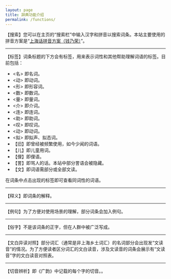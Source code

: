 ```yaml
---
layout: page
title: 辞典功能介绍
permalink: /functions/
---         
```


【搜索】您可以在主页的“搜索栏”中输入汉字和拼音以搜索词条。本站主要使用的拼音方案是“[上海话拼音方案（钱乃荣）](/shanghainese-dict/pinyin)”。                         

---                 

【标签】词条标题的下方会有标签，用来表示词性和其他帮助理解词语的标签。目前包括：                          

+ <名> 即名词。                 
+ <动> 即动词。                 
+ <形> 即形容词。                 
+ <数> 即数词。                 
+ <量> 即量词。                 
+ <介> 即介词。                 
+ <连> 即连词。                 
+ <助> 即助词。                 
+ <叹> 即叹词。                 
+ <动> 即动词。                 
+ <拟> 即拟声、拟态词。                 
+ 【旧】即曾经被频繁使用，如今少闻的词语。                 
+ 【儿】即儿童用词。                
+ 【俚】即俚语。                        
+ 【詈】即骂人的话。本站中部分詈语会被隐藏。            
+ 【文】即词语需部分或全部文读。                

在词条中点击出现的标签即可查看同词性的词语。                        

---                 

【释义】即词条的解释。                              

---                 

【例句】为了方便对使用场景的理解，部分词条会加入例句。                      

---                 

【俗字】不是该词条的正字，但在人群中被广泛写成。

---                 

【文白异读对照】部分词汇（通常是非上海乡土词汇）的名词部分会出现发“文读音”的情况。为了方便读者区分词汇的文白读音，涉及文读音的词条会展示有“文读音”字的文白读音对照表。             

---                 

【切音辨析】即《广韵》中记载的每个字的切音。。          

